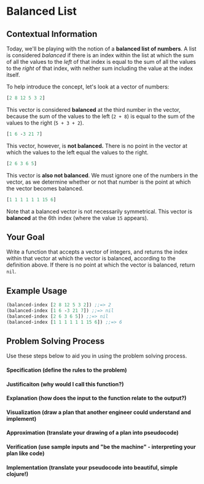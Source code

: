 # Balanced List

## Contextual Information
Today, we'll be playing with the notion of a **balanced list of numbers**. A list is considered *balanced* if there is an index within the list at which the sum of all the values to the *left* of that index is equal to the sum of all the values to the *right* of that index, with neither sum including the value at the index itself.

To help introduce the concept, let's look at a vector of numbers:

```clojure
[2 8 12 5 3 2]
```

This vector is considered **balanced** at the third number in the vector, because the sum of the values to the left (`2 + 8`) is equal to the sum of the values to the right (`5 + 3 + 2`).

```clojure
[1 6 -3 21 7]
```

This vector, however, is **not balanced.** There is no point in the vector at which the values to the left equal the values to the right.

```clojure
[2 6 3 6 5]
```

This vector is **also not balanced**. We must ignore one of the numbers in the vector, as we determine whether or not that number is the point at which the vector becomes balanced.

```clojure
[1 1 1 1 1 1 15 6]
```

Note that a balanced vector is not necessarily symmetrical. This vector is **balanced** at the 6th index (where the value `15` appears).


## Your Goal
Write a function that accepts a vector of integers, and returns the index within that vector at which the vector is balanced, according to the definition above. If there is no point at which the vector is balanced, return `nil`.


## Example Usage

```clojure
(balanced-index [2 8 12 5 3 2]) ;;=> 2
(balanced-index [1 6 -3 21 7]) ;;=> nil
(balanced-index [2 6 3 6 5]) ;;=> nil
(balanced-index [1 1 1 1 1 1 15 6]) ;;=> 6
```


## Problem Solving Process
Use these steps below to aid you in using the problem solving process.

#### Specification (define the rules to the problem)


#### Justificaiton (why would I call this function?)


#### Explanation (how does the input to the function relate to the output?)


#### Visualization (draw a plan that another engineer could understand and implement)


#### Approximation (translate your drawing of a plan into pseudocode)


#### Verification (use sample inputs and "be the machine" - interpreting your plan like code)


#### Implementation (translate your pseudocode into beautiful, simple clojure!)
